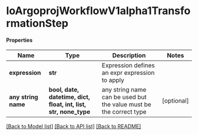 # IoArgoprojWorkflowV1alpha1TransformationStep

#### Properties
Name | Type | Description | Notes
------------ | ------------- | ------------- | -------------
**expression** | **str** | Expression defines an expr expression to apply | 
**any string name** | **bool, date, datetime, dict, float, int, list, str, none_type** | any string name can be used but the value must be the correct type | [optional]

[[Back to Model list]](../README.md#documentation-for-models) [[Back to API list]](../README.md#documentation-for-api-endpoints) [[Back to README]](../README.md)

